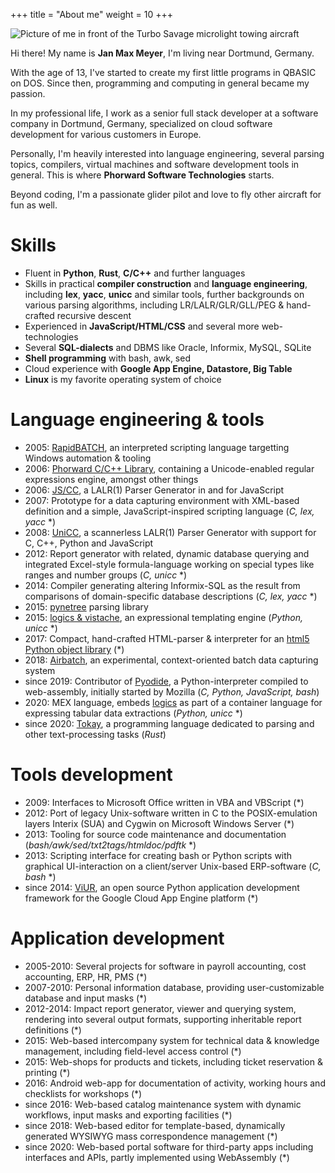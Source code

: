 +++
title = "About me"
weight = 10
+++

<img src="/portrait.jpg" title="Picture of me in front of the Turbo Savage microlight towing aircraft">

Hi there! My name is **Jan Max Meyer**, I'm living near Dortmund, Germany.

With the age of 13, I've started to create my first little programs in QBASIC on DOS. Since then, programming and computing in general became my passion.

In my professional life, I work as a senior full stack developer at a software company in Dortmund, Germany, specialized on cloud software development for various customers in Europe.

Personally, I'm heavily interested into language engineering, several parsing topics, compilers, virtual machines and software development tools in general. This is where **Phorward Software Technologies** starts.

Beyond coding, I'm a passionate glider pilot and love to fly other aircraft for fun as well.

# Skills

- Fluent in **Python**, **Rust**, **C/C++** and further languages
- Skills in practical **compiler construction** and **language engineering**, including **lex**, **yacc**, **unicc** and similar tools, further backgrounds on various parsing algorithms, including LR/LALR/GLR/GLL/PEG & hand-crafted recursive descent
- Experienced in **JavaScript/HTML/CSS** and several more web-technologies
- Several **SQL-dialects** and DBMS like Oracle, Informix, MySQL, SQLite
- **Shell programming** with bash, awk, sed
- Cloud experience with **Google App Engine, Datastore, Big Table**
- **Linux** is my favorite operating system of choice

# Language engineering & tools

- 2005: [RapidBATCH](https://www.rapidbatch.com), an interpreted scripting language targetting Windows automation & tooling
- 2006: [Phorward C/C++ Library](https://github.com/phorward/phorward), containing a Unicode-enabled regular expressions engine, amongst other things
- 2006: [JS/CC](https://github.com/abrobston/jscc), a LALR(1) Parser Generator in and for JavaScript
- 2007: Prototype for a data capturing environment with XML-based definition and a simple, JavaScript-inspired scripting language (*C, lex, yacc* *)
- 2008: [UniCC](https://github.com/phorward/unicc), a scannerless LALR(1) Parser Generator with support for C, C++, Python and JavaScript
- 2012: Report generator with related, dynamic database querying and integrated Excel-style formula-language working on special types like ranges and number groups (*C, unicc* *)
- 2014:	Compiler generating altering Informix-SQL as the result from comparisons of domain-specific database descriptions (*C, lex, yacc* *)
- 2015: [pynetree](https://github.com/phorward/pynetree) parsing library
- 2015:	[logics & vistache](https://github.com/viur-framework/viur-logics), an expressional templating engine (*Python, unicc* *)
- 2017:	Compact, hand-crafted HTML-parser & interpreter for an [html5 Python object library](https://github.com/viur-framework/flare) (*)
- 2018: [Airbatch](https://github.com/phorward/airbatch), an experimental, context-oriented batch data capturing system
- since 2019: Contributor of [Pyodide](https://pyodide.org), a Python-interpreter compiled to web-assembly, initially started by Mozilla (*C, Python, JavaScript, bash*)
- 2020: MEX language, embeds [logics](https://github.com/viur-framework/viur-logics) as part of a container language for expressing tabular data extractions (*Python, unicc* *)
- since 2020: [Tokay](https://tokay.dev), a programming language dedicated to parsing and other text-processing tasks (*Rust*)

# Tools development

- 2009: Interfaces to Microsoft Office written in VBA and VBScript (*)
- 2012: Port of legacy Unix-software written in C to the POSIX-emulation layers Interix (SUA) and Cygwin on Microsoft Windows Server (*)
- 2013: Tooling for source code maintenance and documentation (*bash/awk/sed/txt2tags/htmldoc/pdftk* *)
- 2013: Scripting interface for creating bash or Python scripts with graphical UI-interaction on a client/server Unix-based ERP-software (*C, bash* *)
- since 2014: [ViUR](https://www.viur.dev), an open source Python application development framework for the Google Cloud App Engine platform (*)

# Application development

- 2005-2010: Several projects for software in payroll accounting, cost accounting, ERP, HR, PMS (*)
- 2007-2010: Personal information database, providing user-customizable database and input masks (*)
- 2012-2014: Impact report generator, viewer and querying system, rendering into several output formats, supporting inheritable report definitions (*)
- 2015: Web-based intercompany system for technical data & knowledge management, including field-level access control (*)
- 2015: Web-shops for products and tickets, including ticket reservation & printing (*)
- 2016: Android web-app for documentation of activity, working hours and checklists for workshops (*)
- since 2016: Web-based catalog maintenance system with dynamic workflows, input masks and exporting facilities (*)
- since 2018: Web-based editor for template-based, dynamically generated WYSIWYG mass correspondence management (*)
- since 2020: Web-based portal software for third-party apps including interfaces and APIs, partly implemented using WebAssembly (*)
